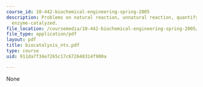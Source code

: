 ```yaml
---
course_id: 10-442-biochemical-engineering-spring-2005
description: Problems on natural reaction, unnatural reaction, quantifying enantioselectivity,
  enzyme-catalyzed.
file_location: /coursemedia/10-442-biochemical-engineering-spring-2005/911da7f34e7265c17c672648314f900a_biocatalysis_nts.pdf
file_type: application/pdf
layout: pdf
title: biocatalysis_nts.pdf
type: course
uid: 911da7f34e7265c17c672648314f900a

---
```

None
